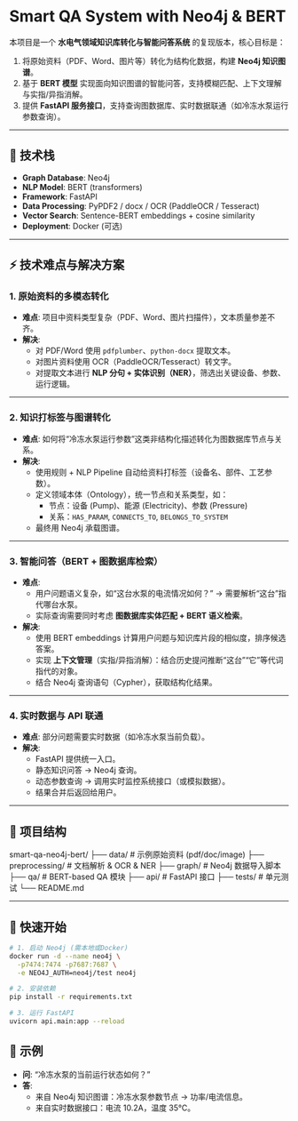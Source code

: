 # Smart QA System with Neo4j & BERT

本项目是一个 **水电气领域知识库转化与智能问答系统** 的复现版本，核心目标是：
1. 将原始资料（PDF、Word、图片等）转化为结构化数据，构建 **Neo4j 知识图谱**。
2. 基于 **BERT 模型** 实现面向知识图谱的智能问答，支持模糊匹配、上下文理解与实指/异指消解。
3. 提供 **FastAPI 服务接口**，支持查询图数据库、实时数据联通（如冷冻水泵运行参数查询）。

---

## 🚀 技术栈
- **Graph Database**: Neo4j  
- **NLP Model**: BERT (transformers)  
- **Framework**: FastAPI  
- **Data Processing**: PyPDF2 / docx / OCR (PaddleOCR / Tesseract)  
- **Vector Search**: Sentence-BERT embeddings + cosine similarity  
- **Deployment**: Docker (可选)

---

## ⚡ 技术难点与解决方案

### 1. 原始资料的多模态转化
- **难点**: 项目中资料类型复杂（PDF、Word、图片扫描件），文本质量参差不齐。  
- **解决**:
  - 对 PDF/Word 使用 `pdfplumber`、`python-docx` 提取文本。  
  - 对图片资料使用 OCR（PaddleOCR/Tesseract）转文字。  
  - 对提取文本进行 **NLP 分句 + 实体识别（NER）**，筛选出关键设备、参数、运行逻辑。

---

### 2. 知识打标签与图谱转化
- **难点**: 如何将“冷冻水泵运行参数”这类非结构化描述转化为图数据库节点与关系。  
- **解决**:
  - 使用规则 + NLP Pipeline 自动给资料打标签（设备名、部件、工艺参数）。  
  - 定义领域本体（Ontology），统一节点和关系类型，如：
    - 节点：设备 (Pump)、能源 (Electricity)、参数 (Pressure)  
    - 关系：`HAS_PARAM`, `CONNECTS_TO`, `BELONGS_TO_SYSTEM`  
  - 最终用 Neo4j 承载图谱。

---

### 3. 智能问答（BERT + 图数据库检索）
- **难点**:  
  - 用户问题语义复杂，如“这台水泵的电流情况如何？” → 需要解析“这台”指代哪台水泵。  
  - 实际查询需要同时考虑 **图数据库实体匹配 + BERT 语义检索**。  
- **解决**:
  - 使用 BERT embeddings 计算用户问题与知识库片段的相似度，排序候选答案。  
  - 实现 **上下文管理**（实指/异指消解）：结合历史提问推断“这台”“它”等代词指代的对象。  
  - 结合 Neo4j 查询语句（Cypher），获取结构化结果。

---

### 4. 实时数据与 API 联通
- **难点**: 部分问题需要实时数据（如冷冻水泵当前负载）。  
- **解决**:
  - FastAPI 提供统一入口。  
  - 静态知识问答 → Neo4j 查询。  
  - 动态参数查询 → 调用实时监控系统接口（或模拟数据）。  
  - 结果合并后返回给用户。

---

## 📂 项目结构

smart-qa-neo4j-bert/
├── data/                # 示例原始资料 (pdf/doc/image)
├── preprocessing/       # 文档解析 & OCR & NER
├── graph/               # Neo4j 数据导入脚本
├── qa/                  # BERT-based QA 模块
├── api/                 # FastAPI 接口
├── tests/               # 单元测试
└── README.md

---

## 🔧 快速开始
```bash
# 1. 启动 Neo4j (需本地或Docker)
docker run -d --name neo4j \
  -p7474:7474 -p7687:7687 \
  -e NEO4J_AUTH=neo4j/test neo4j

# 2. 安装依赖
pip install -r requirements.txt

# 3. 运行 FastAPI
uvicorn api.main:app --reload
```

## 🧩 示例

- **问**: “冷冻水泵的当前运行状态如何？”
- **答**: 
  - 来自 Neo4j 知识图谱：冷冻水泵参数节点 → 功率/电流信息。
  - 来自实时数据接口：电流 10.2A，温度 35℃。

